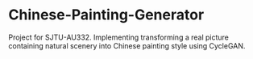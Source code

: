 # Chinese-Painting-Generator
Project for SJTU-AU332. Implementing transforming a real picture containing natural scenery into Chinese painting style using CycleGAN.
